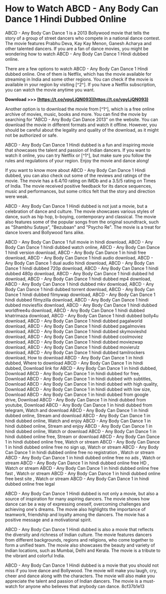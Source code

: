 
 
# How to Watch ABCD - Any Body Can Dance 1 Hindi Dubbed Online
 
ABCD - Any Body Can Dance 1 is a 2013 Bollywood movie that tells the story of a group of street dancers who compete in a national dance contest. The movie features Prabhu Deva, Kay Kay Menon, Ganesh Acharya and other talented dancers. If you are a fan of dance movies, you might be wondering how to watch ABCD - Any Body Can Dance 1 Hindi dubbed online.
 
There are a few options to watch ABCD - Any Body Can Dance 1 Hindi dubbed online. One of them is Netflix, which has the movie available for streaming in India and some other regions. You can check if the movie is available in your region by visiting [^2^]. If you have a Netflix subscription, you can watch the movie anytime you want.
 
**Download >>> [https://t.co/vpyLjQN093](https://t.co/vpyLjQN093)**


 
Another option is to download the movie from [^1^], which is a free online archive of movies, music, books and more. You can find the movie by searching for "ABCD - Any Body Can Dance 2013" on the website. You can download the movie in different formats and watch it offline. However, you should be careful about the legality and quality of the download, as it might not be authorized or safe.
 
ABCD - Any Body Can Dance 1 Hindi dubbed is a fun and inspiring movie that showcases the talent and passion of Indian dancers. If you want to watch it online, you can try Netflix or [^1^], but make sure you follow the rules and regulations of your region. Enjoy the movie and dance along!
  
If you want to know more about ABCD - Any Body Can Dance 1 Hindi dubbed, you can also check out some of the reviews and ratings of the movie. The movie has a 6.4/10 rating on IMDb and a 3.5/5 rating on Times of India. The movie received positive feedback for its dance sequences, music and performances, but some critics felt that the story and direction were weak.
 
ABCD - Any Body Can Dance 1 Hindi dubbed is not just a movie, but a celebration of dance and culture. The movie showcases various styles of dance, such as hip hop, b-boying, contemporary and classical. The movie also features some of the popular songs from the original soundtrack, such as "Shambhu Sutaya", "Bezubaan" and "Psycho Re". The movie is a treat for dance lovers and Bollywood fans alike.
 
ABCD - Any Body Can Dance 1 full movie in hindi download,  ABCD - Any Body Can Dance 1 hindi dubbed watch online,  ABCD - Any Body Can Dance 1 hindi version download,  ABCD - Any Body Can Dance 1 in hindi free download,  ABCD - Any Body Can Dance 1 hindi audio download,  ABCD - Any Body Can Dance 1 dual audio hindi download,  ABCD - Any Body Can Dance 1 hindi dubbed 720p download,  ABCD - Any Body Can Dance 1 hindi dubbed 480p download,  ABCD - Any Body Can Dance 1 hindi dubbed hd download,  ABCD - Any Body Can Dance 1 hindi dubbed mp4 download,  ABCD - Any Body Can Dance 1 hindi dubbed mkv download,  ABCD - Any Body Can Dance 1 hindi dubbed torrent download,  ABCD - Any Body Can Dance 1 hindi dubbed filmywap download,  ABCD - Any Body Can Dance 1 hindi dubbed filmyzilla download,  ABCD - Any Body Can Dance 1 hindi dubbed moviesflix download,  ABCD - Any Body Can Dance 1 hindi dubbed worldfree4u download,  ABCD - Any Body Can Dance 1 hindi dubbed khatrimaza download,  ABCD - Any Body Can Dance 1 hindi dubbed bolly4u download,  ABCD - Any Body Can Dance 1 hindi dubbed pagalworld download,  ABCD - Any Body Can Dance 1 hindi dubbed pagalmovies download,  ABCD - Any Body Can Dance 1 hindi dubbed skymovieshd download,  ABCD - Any Body Can Dance 1 hindi dubbed coolmoviez download,  ABCD - Any Body Can Dance 1 hindi dubbed moviezwap download,  ABCD - Any Body Can Dance 1 hindi dubbed movierulz download,  ABCD - Any Body Can Dance 1 hindi dubbed tamilrockers download,  How to download ABCD - Any Body Can Dance 1 in hindi dubbed,  Where to download ABCD - Any Body Can Dance 1 in hindi dubbed,  Download link for ABCD - Any Body Can Dance 1 in hindi dubbed,  Download ABCD - Any Body Can Dance 1 in hindi dubbed for free,  Download ABCD - Any Body Can Dance 1 in hindi dubbed with subtitles,  Download ABCD - Any Body Can Dance 1 in hindi dubbed with high quality,  Download ABCD - Any Body Can Dance 1 in hindi dubbed with low size,  Download ABCD - Any Body Can Dance 1 in hindi dubbed from google drive,  Download ABCD - Any Body Can Dance 1 in hindi dubbed from youtube,  Download ABCD - Any Body Can Dance 1 in hindi dubbed from telegram,  Watch and download ABCD - Any Body Can Dance 1 in hindi dubbed online,  Stream and download ABCD - Any Body Can Dance 1 in hindi dubbed online,  Watch and enjoy ABCD - Any Body Can Dance 1 in hindi dubbed online,  Stream and enjoy ABCD - Any Body Can Dance 1 in hindi dubbed online,  Watch or download ABCD - Any Body Can Dance 1 in hindi dubbed online free,  Stream or download ABCD - Any Body Can Dance 1 in hindi dubbed online free,  Watch or stream ABCD - Any Body Can Dance 1 in hindi dubbed online free no sign up,  Watch or stream ABCD - Any Body Can Dance 1 in hindi dubbed online free no registration ,  Watch or stream ABCD - Any Body Can Dance 1 in hindi dubbed online free no ads ,  Watch or stream ABCD - Any Body Can Dance 1 in hindi dubbed online free HD ,  Watch or stream ABCD - Any Body Can Dance 1 in hindi dubbed online free fast ,  Watch or stream ABCD - Any Body Can Dance 1 in hindi dubbed online free best site ,  Watch or stream ABCD - Any Body Can Dance 1 in hindi dubbed online free legal
  
ABCD - Any Body Can Dance 1 Hindi dubbed is not only a movie, but also a source of inspiration for many aspiring dancers. The movie shows how dance can be a way of expressing oneself, overcoming challenges and achieving one's dreams. The movie also highlights the importance of teamwork, friendship and loyalty among the dancers. The movie has a positive message and a motivational spirit.
 
ABCD - Any Body Can Dance 1 Hindi dubbed is also a movie that reflects the diversity and richness of Indian culture. The movie features dancers from different backgrounds, regions and religions, who come together to form a unified team. The movie also showcases the beauty and variety of Indian locations, such as Mumbai, Delhi and Kerala. The movie is a tribute to the vibrant and colorful India.
 
ABCD - Any Body Can Dance 1 Hindi dubbed is a movie that you should not miss if you love dance and Bollywood. The movie will make you laugh, cry, cheer and dance along with the characters. The movie will also make you appreciate the talent and passion of Indian dancers. The movie is a must-watch for anyone who believes that anybody can dance.
 8cf37b1e13
 
